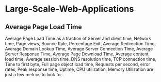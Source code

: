 # Large-Scale-Web-Applications
## Average Page Load Time
Average Page Load Time as a fraction of Server and client time, Network time, Page views, Bounce Rate, Percentage Exit, Average Redirection Time, Average Domain Lookup Time, Average Server Connection Time, Average Server Response Time, Average Page Download Time, Average content load time, Average session time, DNS resolution time, TCP connection time, Time to first byte, Full page object load time, Requests per second, error rates, Peak response time, Uptime, CPU utilization, Memory Utilization are just a few metrics to look for.
